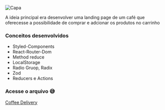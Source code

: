 ![Capa](https://user-images.githubusercontent.com/94193637/197034101-9a020d13-9559-460a-bad7-78e52727246d.png)

A ideia principal era desenvolver uma landing page de um café que oferecesse a possibilidade de comprar e adcionar os produtos no carrinho

### Conceitos desenvolvidos
- Styled-Components
- React-Router-Dom
- Method reduce
- LocalStorage
- Radio Gruop, Radix
- Zod
- Reducers e Actions

### Acesse o arquivo :sweat_smile:

<a href=https://coffee-delivery-react-ochre.vercel.app/>Coffee Delivery</a>
